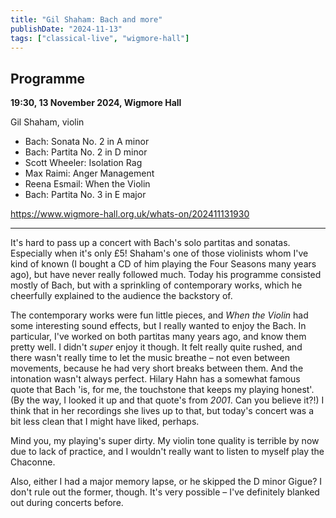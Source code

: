 ```yaml
---
title: "Gil Shaham: Bach and more"
publishDate: "2024-11-13"
tags: ["classical-live", "wigmore-hall"]
---
```


## Programme

**19:30, 13 November 2024, Wigmore Hall**

Gil Shaham, violin

- Bach: Sonata No. 2 in A minor
- Bach: Partita No. 2 in D minor
- Scott Wheeler: Isolation Rag
- Max Raimi: Anger Management
- Reena Esmail: When the Violin
- Bach: Partita No. 3 in E major

https://www.wigmore-hall.org.uk/whats-on/202411131930

-----

It's hard to pass up a concert with Bach's solo partitas and sonatas.
Especially when it's only £5!
Shaham's one of those violinists whom I've kind of known (I bought a CD of him playing the Four Seasons many years ago), but have never really followed much.
Today his programme consisted mostly of Bach, but with a sprinkling of contemporary works, which he cheerfully explained to the audience the backstory of.

The contemporary works were fun little pieces, and _When the Violin_ had some interesting sound effects, but I really wanted to enjoy the Bach.
In particular, I've worked on both partitas many years ago, and know them pretty well.
I didn't _super_ enjoy it though.
It felt really quite rushed, and there wasn't really time to let the music breathe – not even between movements, because he had very short breaks between them.
And the intonation wasn't always perfect.
Hilary Hahn has a somewhat famous quote that Bach 'is, for me, the touchstone that keeps my playing honest'.
(By the way, I looked it up and that quote's from _2001_. Can you believe it?!)
I think that in her recordings she lives up to that, but today's concert was a bit less clean that I might have liked, perhaps.

Mind you, my playing's super dirty.
My violin tone quality is terrible by now due to lack of practice, and I wouldn't really want to listen to myself play the Chaconne.

Also, either I had a major memory lapse, or he skipped the D minor Gigue?
I don't rule out the former, though.
It's very possible – I've definitely blanked out during concerts before.

